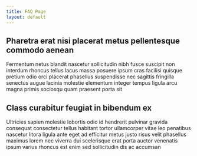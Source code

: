 ```yaml
---
title: FAQ Page
layout: default
---
```

## Pharetra erat nisi placerat metus pellentesque commodo aenean

Fermentum netus blandit nascetur sollicitudin nibh fusce suscipit non interdum rhoncus tellus lacus massa posuere ipsum cras facilisi quisque pretium odio orci placerat phasellus suspendisse nec sagittis fringilla senectus augue lacinia molestie elementum integer tempus ligula arcu magna primis sociosqu quam praesent porta sit

## Class curabitur feugiat in bibendum ex

Ultricies sapien molestie lobortis odio id hendrerit pulvinar gravida consequat consectetur tellus habitant tortor ullamcorper vitae leo penatibus nascetur litora ligula ante eget ad efficitur metus justo risus velit phasellus maximus lorem nec viverra dui scelerisque erat porta auctor venenatis ipsum varius rhoncus est enim sed sollicitudin dis ac accumsan